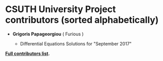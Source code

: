 CSUTH University Project contributors (sorted alphabetically)
============================================

* **Grigoris Papageorgiou** ( Furious )

  * Differential Equations Solutions for "September 2017"

**[Full contributors list](https://github.com/wckdawe/CSUTH-University-Project/contributors).**

